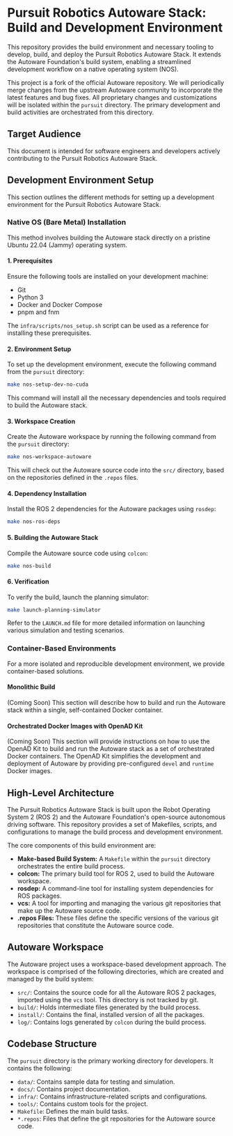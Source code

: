 # Pursuit Robotics Autoware Stack: Build and Development Environment

This repository provides the build environment and necessary tooling to develop, build, and deploy the Pursuit Robotics Autoware Stack. It extends the Autoware Foundation's build system, enabling a streamlined development workflow on a native operating system (NOS).

This project is a fork of the official Autoware repository. We will periodically merge changes from the upstream Autoware community to incorporate the latest features and bug fixes. All proprietary changes and customizations will be isolated within the `pursuit` directory. The primary development and build activities are orchestrated from this directory.

## Target Audience

This document is intended for software engineers and developers actively contributing to the Pursuit Robotics Autoware Stack.

## Development Environment Setup

This section outlines the different methods for setting up a development environment for the Pursuit Robotics Autoware Stack.

### Native OS (Bare Metal) Installation

This method involves building the Autoware stack directly on a pristine Ubuntu 22.04 (Jammy) operating system.

#### 1. Prerequisites

Ensure the following tools are installed on your development machine:

- Git
- Python 3
- Docker and Docker Compose
- pnpm and fnm

The `infra/scripts/nos_setup.sh` script can be used as a reference for installing these prerequisites.

#### 2. Environment Setup

To set up the development environment, execute the following command from the `pursuit` directory:

```bash
make nos-setup-dev-no-cuda
```

This command will install all the necessary dependencies and tools required to build the Autoware stack.

#### 3. Workspace Creation

Create the Autoware workspace by running the following command from the `pursuit` directory:

```bash
make nos-workspace-autoware
```

This will check out the Autoware source code into the `src/` directory, based on the repositories defined in the `.repos` files.

#### 4. Dependency Installation

Install the ROS 2 dependencies for the Autoware packages using `rosdep`:

```bash
make nos-ros-deps
```

#### 5. Building the Autoware Stack

Compile the Autoware source code using `colcon`:

```bash
make nos-build
```

#### 6. Verification

To verify the build, launch the planning simulator:

```bash
make launch-planning-simulator
```

Refer to the `LAUNCH.md` file for more detailed information on launching various simulation and testing scenarios.

### Container-Based Environments

For a more isolated and reproducible development environment, we provide container-based solutions.

#### Monolithic Build

(Coming Soon) This section will describe how to build and run the Autoware stack within a single, self-contained Docker container.

#### Orchestrated Docker Images with OpenAD Kit

(Coming Soon) This section will provide instructions on how to use the OpenAD Kit to build and run the Autoware stack as a set of orchestrated Docker containers. The OpenAD Kit simplifies the development and deployment of Autoware by providing pre-configured `devel` and `runtime` Docker images.

## High-Level Architecture

The Pursuit Robotics Autoware Stack is built upon the Robot Operating System 2 (ROS 2) and the Autoware Foundation's open-source autonomous driving software. This repository provides a set of Makefiles, scripts, and configurations to manage the build process and development environment.

The core components of this build environment are:

- **Make-based Build System:** A `Makefile` within the `pursuit` directory orchestrates the entire build process.
- **colcon:** The primary build tool for ROS 2, used to build the Autoware workspace.
- **rosdep:** A command-line tool for installing system dependencies for ROS packages.
- **vcs:** A tool for importing and managing the various git repositories that make up the Autoware source code.
- **.repos Files:** These files define the specific versions of the various git repositories that constitute the Autoware source code.

## Autoware Workspace

The Autoware project uses a workspace-based development approach. The workspace is comprised of the following directories, which are created and managed by the build system:

- `src/`: Contains the source code for all the Autoware ROS 2 packages, imported using the `vcs` tool. This directory is not tracked by git.
- `build/`: Holds intermediate files generated by the build process.
- `install/`: Contains the final, installed version of all the packages.
- `log/`: Contains logs generated by `colcon` during the build process.

## Codebase Structure

The `pursuit` directory is the primary working directory for developers. It contains the following:

- `data/`: Contains sample data for testing and simulation.
- `docs/`: Contains project documentation.
- `infra/`: Contains infrastructure-related scripts and configurations.
- `tools/`: Contains custom tools for the project.
- `Makefile`: Defines the main build tasks.
- `*.repos`: Files that define the git repositories for the Autoware source code.
